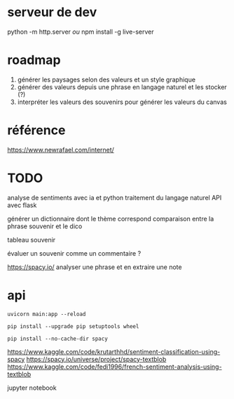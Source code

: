 # serveur de dev
python -m http.server
*ou*
npm install -g live-server

# roadmap
1. générer les paysages selon des valeurs et un style graphique
2. générer des valeurs depuis une phrase en langage naturel et les stocker (?)
3. interpréter les valeurs des souvenirs pour générer les valeurs du canvas 

# référence

https://www.newrafael.com/internet/

# TODO

analyse de sentiments avec ia et python
traitement du langage naturel
API avec flask

générer un dictionnaire dont le thème correspond
comparaison entre la phrase souvenir et le dico

tableau souvenir

évaluer un souvenir comme un commentaire ?

https://spacy.io/
analyser une phrase et en extraire une note

# api
`uvicorn main:app --reload`

`pip install --upgrade pip setuptools wheel`

`pip install --no-cache-dir spacy`

https://www.kaggle.com/code/krutarthhd/sentiment-classification-using-spacy
https://spacy.io/universe/project/spacy-textblob
https://www.kaggle.com/code/fedi1996/french-sentiment-analysis-using-textblob

jupyter notebook